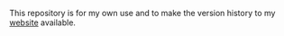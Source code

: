 This repository is for my own use and to make the version history to my [website](https://chemicalxand.co/) available.
